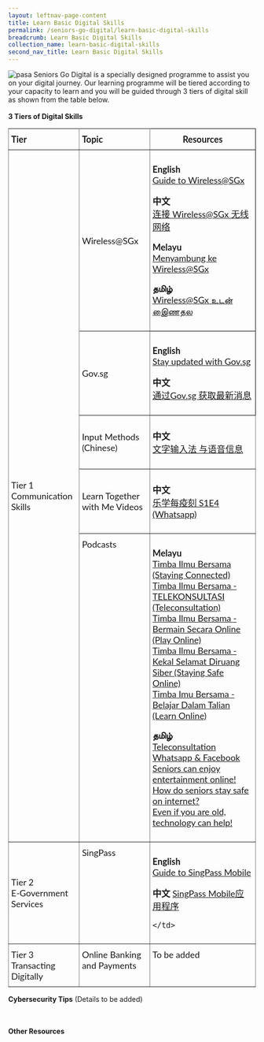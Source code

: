 ```yaml
---
layout: leftnav-page-content
title: Learn Basic Digital Skills 
permalink: /seniors-go-digital/learn-basic-digital-skills
breadcrumb: Learn Basic Digital Skills
collection_name: learn-basic-digital-skills
second_nav_title: Learn Basic Digital Skills
---
```


![pasa](/images/learn-digital-skills/pa-senior-academy/pa-senior-academy.jpeg)
Seniors Go Digital is a specially designed programme to assist you on your digital journey.
Our learning programme will be tiered according to your capacity to learn and you will be guided through 3 tiers of digital skill as shown from the table below. <br><br>
**3 Tiers of Digital Skills**

<style type="text/css">
.tg  {border-collapse:collapse;border-spacing:0;}
.tg td{font-family:Lato;font-size:18px;padding:10px 5px;border-style:solid;border-width:1px;overflow:hidden;word-break:normal;border-color:black;}
.tg th{font-family:Lato;font-size:18px;font-weight:normal;padding:10px 5px;border-style:solid;border-width:1px;overflow:hidden;word-break:normal;border-color:black;}
.tg .tg-lboi{border-color:inherit;text-align:left;vertical-align:middle}
.tg .tg-0pky{border-color:inherit;text-align:left;vertical-align:top}
.content table td, .content table th{
  border:1px solid;
}
.content table tbody tr:last-child td, .content table tbody tr:last-child th{
  border-bottom-width:thin;
}
</style>
<table class="tg">
  <tr>
    <th class="tg-lboi"><span style="font-weight:700">Tier</span></th>
    <th class="tg-lboi"><span style="font-weight:700">Topic</span></th>
    <th class="tg-1boi"><span style="font-weight:700">Resources</span></th>
  </tr>
  <tr>
    <td class="tg-lboi" rowspan="5">Tier 1<br> Communication Skills</td>
    <td class="tg-lboi">Wireless@SGx</td>
    <td class="tg-1boi">
      
**English** <br>
    <a href="https://imsilver-staging.netlify.app/files/DREK100919/DREK-T2_Wireless@SG%20(English).pdf" target="_blank">Guide to Wireless@SGx</a><br>
    
**中文**<br>
   <a href="https://imsilver-staging.netlify.app/files/DREK100919/DREK-T2_Wireless@SG%20(Chinese).pdf" target="_blank">连接 Wireless@SGx 无线网络</a><br>
   
**Melayu**<Br>
<a href="https://imsilver-staging.netlify.app/files/DREK100919/DREK-T2_Wireless@SG%20(Malay).pdf" target="_blank">Menyambung ke Wireless@SGx</a><br>
  
  **தமிழ்**<br>
<a href="https://imsilver-staging.netlify.app/files/DREK101219/DREK-T2-Wireless@SG%20(Tamil)_101219.pdf" target="_blank">Wireless@SGx
உடன் இைணதல</a><br>
   </td>                                                         
  </tr>
  <tr>
    <td class="tg-lboi">Gov.sg </td>
    <td class="tg-1boi">
      
  **English** <br>
   <a href="https://imsilver-staging.netlify.app/files/DREK240320/DREK-T7-Gov.sg%20(English)_24032020.pdf" target="_blank">Stay updated with Gov.sg</a><br>
   
**中文**<br> 
 <a href="https://imsilver-staging.netlify.app/files/DREK240320/DREK-T7-Gov.sg%20(Chinese)_24032020.pdf" target="_blank">通过Gov.sg
获取最新消息</a><br>
    </td>
    
  </tr>
    <tr>
    <td class="tg-lboi">Input Methods (Chinese) </td>
    <td class="tg-0pky">
      
**中文**<br> 
     <a href="https://imsilver-staging.netlify.app/files/DREK100919/DREK-T4-Chinese%20Language%20Input.pdf" target="_blank">文字输入法
与语音信息</a><br>
  </td>
  <tr>
    <td class="tg-lboi">Learn Together with Me Videos</td>
    <td class="tg-0pky">
    
 **中文**<br> 
  <a href="https://www.mewatch.sg/en/series/learn-together-with-me/ep4/936950" target="_blank">乐学每疫刻 S1E4 (Whatsapp)</a><br>
 
  </td>
  </tr>
  
  <tr>
    <td class="tg-0pky">Podcasts</td>
  <td class="tg-0pky">
    
**Melayu**<br>
    <a href="https://www.melisten.sg/podcast/playlist/Timba-Ilmu-Bersama-Podcast-12766640/TIMBA-ILMU-BERSAMA--STAYING-CONNECTED--12777982 " target="_blank">Timba Ilmu Bersama (Staying Connected)</a><br>
 <a href="https://www.melisten.sg/podcast/playlist/Timba-Ilmu-Bersama-Podcast-12766640/TIMBA-ILMU-BERSAMA-TELEKONSULTASI--TELECONSULTATION--12773708" target="_blank">Timba Ilmu Bersama - TELEKONSULTASI (Teleconsultation)</a><br>
  <a href="https://www.melisten.sg/podcast/playlist/Timba-Ilmu-Bersama-Podcast-12766640/TIMBA-ILMU-BERSAMA-BERMAIN-SECARA-ONLINE--PLAY-ONLINE--12769356" target="_blank">Timba Ilmu Bersama - Bermain Secara Online (Play Online)</a><br>
    <a href="https://www.melisten.sg/podcast/playlist/Timba-Ilmu-Bersama-Podcast-12766640/TIMBA-ILMU-BERSAMA-KEKAL-SELAMAT-DIRUANG-SIBER-STAYING-SAFE-ONLINE--12769076" target="_blank">Timba Ilmu Bersama - Kekal Selamat Diruang Siber (Staying Safe Online) </a><br>
  <a href="https://www.melisten.sg/podcast/playlist/Timba-Ilmu-Bersama-Podcast-12766640/TIMBA-ILMU-BERSAMA-BELAJAR-DALAM-TALIAN-LEARN-ONLINE--12766642" target="_blank">
Timba Imu Bersama - Belajar Dalam Talian (Learn Online)</a><br>

**தமிழ்**<br>
   <a href="https://www.melisten.sg/podcast/playlist/%E0%AE%8E%E0%AE%A9%E0%AF%8D%E0%AE%A9%E0%AF%8B%E0%AE%9F%E0%AF%81-%E0%AE%9A%E0%AF%87%E0%AE%B0%E0%AF%8D%E0%AE%A8%E0%AF%8D%E0%AE%A4%E0%AF%81-%E0%AE%95%E0%AE%B1%E0%AF%8D%E0%AE%B1%E0%AF%81%E0%AE%95%E0%AF%8D%E0%AE%95%E0%AF%8A%E0%AE%B3%E0%AF%8D%E0%AE%B3%E0%AF%81%E0%AE%99%E0%AF%8D%E0%AE%95%E0%AE%B3%E0%AF%8D---Learn-with-me-Podcast-12766672/Tele-consultation---%E0%AE%A4%E0%AF%8A%E0%AE%B2%E0%AF%88%E0%AE%AA%E0%AF%87%E0%AE%9A%E0%AE%BF--%E0%AE%95%E0%AE%BE%E0%AE%A3%E0%AF%8A%E0%AE%B3%E0%AE%BF-%E0%AE%AE%E0%AF%82%E0%AE%B2%E0%AE%AE%E0%AE%BE%E0%AE%95--%E0%AE%A8%E0%AF%80%E0%AE%99%E0%AF%8D%E0%AE%95%E0%AE%B3%E0%AF%8D-%E0%AE%B5%E0%AF%80%E0%AE%9F%E0%AF%8D%E0%AE%9F%E0%AE%BF%E0%AE%B2%E0%AF%8D-%E0%AE%87%E0%AE%B0%E0%AF%81%E0%AE%A8%E0%AF%8D%E0%AE%A4%E0%AE%AA%E0%AE%9F%E0%AE%BF-%E0%AE%AE%E0%AE%B0%E0%AF%81%E0%AE%A4%E0%AF%8D%E0%AE%A4%E0%AF%81%E0%AE%B5%E0%AE%B0%E0%AF%88%E0%AE%AA%E0%AF%8D-%E0%AE%AA%E0%AE%BE%E0%AE%B0%E0%AF%8D%E0%AE%95%E0%AF%8D%E0%AE%95%E0%AF%81%E0%AE%AE%E0%AF%8D-%E0%AE%B5%E0%AE%9A%E0%AE%A4%E0%AE%BF!-12780742" target="_blank">Teleconsultation</a><br>
 <a href="https://www.melisten.sg/podcast/playlist/%E0%AE%8E%E0%AE%A9%E0%AF%8D%E0%AE%A9%E0%AF%8B%E0%AE%9F%E0%AF%81-%E0%AE%9A%E0%AF%87%E0%AE%B0%E0%AF%8D%E0%AE%A8%E0%AF%8D%E0%AE%A4%E0%AF%81-%E0%AE%95%E0%AE%B1%E0%AF%8D%E0%AE%B1%E0%AF%81%E0%AE%95%E0%AF%8D%E0%AE%95%E0%AF%8A%E0%AE%B3%E0%AF%8D%E0%AE%B3%E0%AF%81%E0%AE%99%E0%AF%8D%E0%AE%95%E0%AE%B3%E0%AF%8D---Learn-with-me-Podcast-12766672/Whatsapp--Facebook-%E0%AE%AE%E0%AF%82%E0%AE%B2%E0%AE%AE%E0%AF%8D-%E0%AE%A4%E0%AF%8A%E0%AE%9F%E0%AE%B0%E0%AF%8D%E0%AE%A8%E0%AF%8D%E0%AE%A4%E0%AF%81-%E0%AE%A8%E0%AE%AE%E0%AE%A4%E0%AF%81-%E0%AE%AE%E0%AF%82%E0%AE%A4%E0%AF%8D%E0%AE%A4%E0%AF%8B%E0%AE%B0%E0%AF%8D-%E0%AE%A4%E0%AE%99%E0%AF%8D%E0%AE%95%E0%AE%B3%E0%AF%8D-%E0%AE%85%E0%AE%A9%E0%AF%8D%E0%AE%AA%E0%AF%81%E0%AE%95%E0%AF%8D%E0%AE%95%E0%AF%81%E0%AE%B0%E0%AE%BF%E0%AE%AF%E0%AE%B5%E0%AE%B0%E0%AF%8D%E0%AE%95%E0%AE%B3%E0%AF%81%E0%AE%9F%E0%AE%A9%E0%AF%8D-%E0%AE%87%E0%AE%A3%E0%AF%88%E0%AE%AF%E0%AE%B2%E0%AE%BE%E0%AE%AE%E0%AF%8D--%E0%AE%A4%E0%AF%8A%E0%AE%9F%E0%AE%B0%E0%AF%8D%E0%AE%AA%E0%AE%BF%E0%AE%B2%E0%AF%8D-%E0%AE%87%E0%AE%B0%E0%AF%81%E0%AE%95%E0%AF%8D%E0%AE%95%E0%AE%B2%E0%AE%BE%E0%AE%AE%E0%AF%8D!!-12776398" target="_blank">Whatsapp & Facebook</a><br>
  <a href="https://www.melisten.sg/podcast/playlist/%E0%AE%8E%E0%AE%A9%E0%AF%8D%E0%AE%A9%E0%AF%8B%E0%AE%9F%E0%AF%81-%E0%AE%9A%E0%AF%87%E0%AE%B0%E0%AF%8D%E0%AE%A8%E0%AF%8D%E0%AE%A4%E0%AF%81-%E0%AE%95%E0%AE%B1%E0%AF%8D%E0%AE%B1%E0%AF%81%E0%AE%95%E0%AF%8D%E0%AE%95%E0%AF%8A%E0%AE%B3%E0%AF%8D%E0%AE%B3%E0%AF%81%E0%AE%99%E0%AF%8D%E0%AE%95%E0%AE%B3%E0%AF%8D---Learn-with-me-Podcast-12766672/%E0%AE%87%E0%AE%A3%E0%AF%88%E0%AE%AF%E0%AE%AE%E0%AF%8D-%E0%AE%AE%E0%AF%82%E0%AE%B2%E0%AE%AE%E0%AF%8D-%E0%AE%AE%E0%AF%82%E0%AE%A4%E0%AF%8D%E0%AE%A4%E0%AF%8B%E0%AE%B0%E0%AF%8D-%E0%AE%AA%E0%AF%8A%E0%AE%B4%E0%AF%81%E0%AE%A4%E0%AF%81%E0%AE%AA%E0%AF%8B%E0%AE%95%E0%AF%8D%E0%AE%95%E0%AF%81-%E0%AE%85%E0%AE%AE%E0%AF%8D%E0%AE%9A%E0%AE%99%E0%AF%8D%E0%AE%95%E0%AE%B3%E0%AF%88-%E0%AE%AA%E0%AF%86%E0%AE%B1%E0%AF%8D%E0%AE%B1%E0%AF%81%E0%AE%95%E0%AF%8D%E0%AE%95%E0%AF%8A%E0%AE%B3%E0%AF%8D%E0%AE%B3%E0%AE%B2%E0%AE%BE%E0%AE%AE%E0%AF%8D!-%E0%AE%9A%E0%AF%81%E0%AE%B5%E0%AE%BE%E0%AE%B0%E0%AE%9A%E0%AE%BF%E0%AE%AF%E0%AE%AE%E0%AE%BE%E0%AE%A9-%E0%AE%A4%E0%AE%95%E0%AE%B5%E0%AE%B2%E0%AF%8D%E0%AE%95%E0%AE%B3%E0%AF%88-%E0%AE%AA%E0%AE%9F%E0%AE%BF%E0%AE%A4%E0%AF%8D%E0%AE%A4%E0%AF%81%E0%AE%AA%E0%AE%BE%E0%AE%B0%E0%AF%8D%E0%AE%95%E0%AE%B2%E0%AE%BE%E0%AE%AE%E0%AF%8D!--%E0%AE%AE%E0%AF%87%E0%AE%B2%E0%AF%8D-%E0%AE%B5%E0%AE%BF%E0%AE%B5%E0%AE%B0%E0%AE%99%E0%AF%8D%E0%AE%95%E0%AE%B3%E0%AF%8D-%E0%AE%87%E0%AE%99%E0%AF%8D%E0%AE%95%E0%AF%87!-12767186" target="_blank">Seniors can enjoy entertainment online!</a><br>
 <a href="https://www.melisten.sg/podcast/playlist/%E0%AE%8E%E0%AE%A9%E0%AF%8D%E0%AE%A9%E0%AF%8B%E0%AE%9F%E0%AF%81-%E0%AE%9A%E0%AF%87%E0%AE%B0%E0%AF%8D%E0%AE%A8%E0%AF%8D%E0%AE%A4%E0%AF%81-%E0%AE%95%E0%AE%B1%E0%AF%8D%E0%AE%B1%E0%AF%81%E0%AE%95%E0%AF%8D%E0%AE%95%E0%AF%8A%E0%AE%B3%E0%AF%8D%E0%AE%B3%E0%AF%81%E0%AE%99%E0%AF%8D%E0%AE%95%E0%AE%B3%E0%AF%8D---Learn-with-me-Podcast-12766672/%E0%AE%AE%E0%AF%82%E0%AE%A4%E0%AF%8D%E0%AE%A4%E0%AF%8B%E0%AE%B0%E0%AF%8D-%E0%AE%87%E0%AE%A3%E0%AF%88%E0%AE%AF%E0%AE%A4%E0%AF%8D%E0%AE%A4%E0%AE%BF%E0%AE%B2%E0%AF%8D-%E0%AE%AA%E0%AE%BE%E0%AE%A4%E0%AF%81%E0%AE%95%E0%AE%BE%E0%AE%AA%E0%AF%8D%E0%AE%AA%E0%AE%BE%E0%AE%95-%E0%AE%87%E0%AE%B0%E0%AF%81%E0%AE%AA%E0%AF%8D%E0%AE%AA%E0%AE%A4%E0%AF%81-%E0%AE%8E%E0%AE%AA%E0%AF%8D%E0%AE%AA%E0%AE%9F%E0%AE%BF--12766864" target="_blank">How do seniors stay safe on internet?</a><br>
  <a href="https://www.melisten.sg/podcast/playlist/%E0%AE%8E%E0%AE%A9%E0%AF%8D%E0%AE%A9%E0%AF%8B%E0%AE%9F%E0%AF%81-%E0%AE%9A%E0%AF%87%E0%AE%B0%E0%AF%8D%E0%AE%A8%E0%AF%8D%E0%AE%A4%E0%AF%81-%E0%AE%95%E0%AE%B1%E0%AF%8D%E0%AE%B1%E0%AF%81%E0%AE%95%E0%AF%8D%E0%AE%95%E0%AF%8A%E0%AE%B3%E0%AF%8D%E0%AE%B3%E0%AF%81%E0%AE%99%E0%AF%8D%E0%AE%95%E0%AE%B3%E0%AF%8D---Learn-with-me-Podcast-12766672/%E0%AE%B5%E0%AE%AF%E0%AE%9A%E0%AE%BE%E0%AE%A9%E0%AE%BE%E0%AE%B2%E0%AF%81%E0%AE%AE%E0%AF%8D-%E0%AE%A4%E0%AF%8A%E0%AE%B4%E0%AE%BF%E0%AE%B2%E0%AF%8D%E0%AE%A8%E0%AF%81%E0%AE%9F%E0%AF%8D%E0%AE%AA%E0%AE%AE%E0%AF%87-%E0%AE%95%E0%AF%88%E0%AE%95%E0%AF%8D%E0%AE%95%E0%AF%8A%E0%AE%9F%E0%AF%81%E0%AE%95%E0%AF%8D%E0%AE%95%E0%AF%81%E0%AE%AE%E0%AF%8D---%E0%AE%B5%E0%AE%BE%E0%AE%99%E0%AF%8D%E0%AE%95-%E0%AE%A4%E0%AF%86%E0%AE%B0%E0%AE%BF%E0%AE%9E%E0%AF%8D%E0%AE%9A%E0%AE%BF%E0%AE%95%E0%AF%8D%E0%AE%95%E0%AF%81%E0%AE%B5%E0%AF%8B%E0%AE%AE%E0%AF%8D!-12766674" target="_blank">
Even if you are old, technology can help!</a><br>
    
  </td>
  </tr>
  
  <tr>
    <td class="tg-lboi" rowspan="1">Tier 2<br> E-Government Services</td>
    <td class="tg-0pky">SingPass </td>
    <td class="tg-0pky">
      
**English**<br>
<a href="https://imsilver-staging.netlify.app/files/SingPass%20Mobile.pdf" target="_blank">Guide to SingPass Mobile</a><br>

**中文**
<a href="https://imsilver-staging.netlify.app/files/SingPass%20Mobile_Chinese.pdf" target="_blank">SingPass Mobile应用程序</a><br>

    </td>
   </tr>

  <tr>
    <td class="tg-lboi" rowspan="2">Tier 3<br> Transacting Digitally</td>
    <td class="tg-0pky">Online Banking and Payments</td>
    <td class="tg-0pky">
To be added<br><br>
    </td>
</tr>
  
</table>

**Cybersecurity Tips**
(Details to be added)<br><br><Br>
  
**Other Resources**
